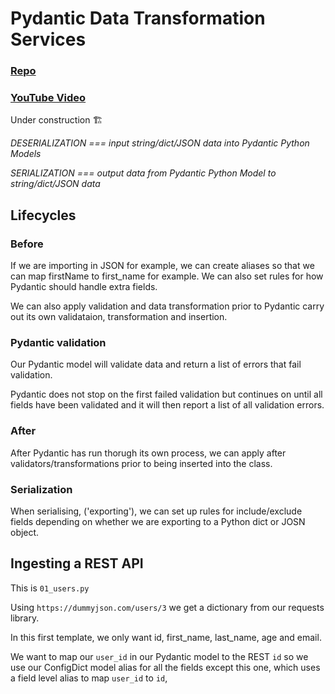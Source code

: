 # Pydantic Data Transformation Services

### [Repo]()

### [YouTube Video]()

Under construction 🏗️

*DESERIALIZATION === input string/dict/JSON data into Pydantic Python Models*

*SERIALIZATION === output data from Pydantic Python Model to string/dict/JSON data*

## Lifecycles

### Before

If we are importing in JSON for example, we can create aliases so that we can map firstName to first_name for example. We can also set rules for how Pydantic should handle extra fields.

We can also apply validation and data transformation prior to Pydantic carry out its own validataion, transformation and insertion.

### Pydantic validation

Our Pydantic model will validate data and return a list of errors that fail validation.

Pydantic does not stop on the first failed validation but continues on until all fields have been validated and it will then report a list of all validation errors.

### After

After Pydantic has run thorugh its own process, we can apply after validators/transformations prior to being inserted into the class.

### Serialization

When serialising, ('exporting'), we can set up rules for include/exclude fields depending on whether we are exporting to a Python dict or JOSN object.

## Ingesting a REST API

This is `01_users.py`

Using `https://dummyjson.com/users/3` we get a dictionary from our requests library.

In this first template, we only want id, first_name, last_name, age and email.

We want to map our `user_id` in our Pydantic model to the REST `id` so we use our ConfigDict model alias for all the fields except this one, which uses a field level alias to map `user_id` to `id`,

<br>
